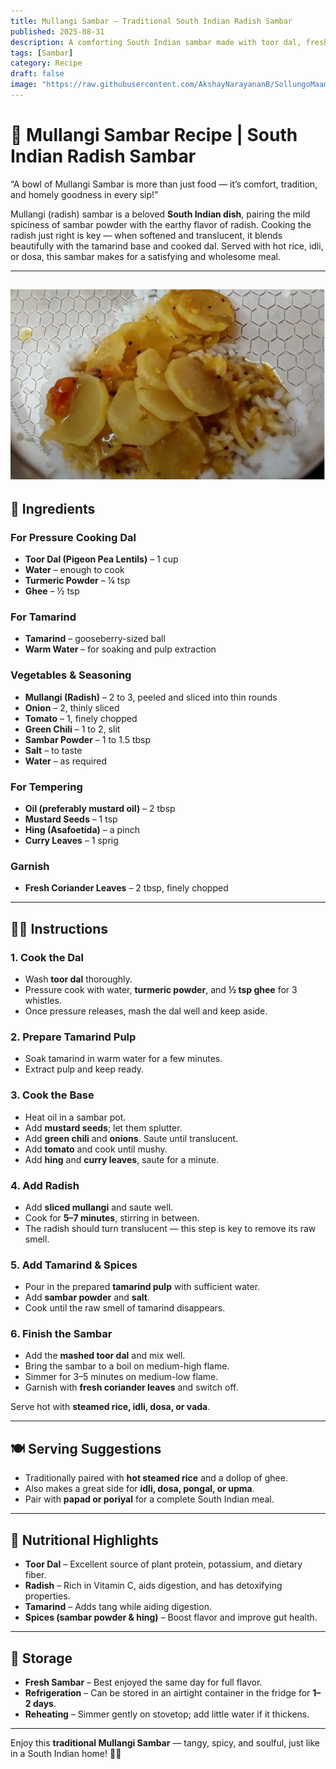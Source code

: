 ```yaml
---
title: Mullangi Sambar – Traditional South Indian Radish Sambar  
published: 2025-08-31  
description: A comforting South Indian sambar made with toor dal, fresh radish slices, tangy tamarind, and aromatic spices. A wholesome dish perfect with rice or idli/dosa!  
tags: [Sambar]  
category: Recipe  
draft: false  
image: "https://raw.githubusercontent.com/AkshayNarayananB/SollungoMaami/master/images/mullangisambar.png"  
---
```


# 🥄 Mullangi Sambar Recipe | South Indian Radish Sambar  

“A bowl of Mullangi Sambar is more than just food — it’s comfort, tradition, and homely goodness in every sip!”  

Mullangi (radish) sambar is a beloved **South Indian dish**, pairing the mild spiciness of sambar powder with the earthy flavor of radish. Cooking the radish just right is key — when softened and translucent, it blends beautifully with the tamarind base and cooked dal. Served with hot rice, idli, or dosa, this sambar makes for a satisfying and wholesome meal.  

---  
![Mullangi Sambar](https://raw.githubusercontent.com/AkshayNarayananB/SollungoMaami/master/images/mullangisambar.png)  
---

## 🛒 Ingredients  

### For Pressure Cooking Dal  
- **Toor Dal (Pigeon Pea Lentils)** – 1 cup  
- **Water** – enough to cook  
- **Turmeric Powder** – ¼ tsp  
- **Ghee** – ½ tsp  

### For Tamarind  
- **Tamarind** – gooseberry-sized ball  
- **Warm Water** – for soaking and pulp extraction  

### Vegetables & Seasoning  
- **Mullangi (Radish)** – 2 to 3, peeled and sliced into thin rounds  
- **Onion** – 2, thinly sliced  
- **Tomato** – 1, finely chopped  
- **Green Chili** – 1 to 2, slit  
- **Sambar Powder** – 1 to 1.5 tbsp  
- **Salt** – to taste  
- **Water** – as required  

### For Tempering  
- **Oil (preferably mustard oil)** – 2 tbsp  
- **Mustard Seeds** – 1 tsp  
- **Hing (Asafoetida)** – a pinch  
- **Curry Leaves** – 1 sprig  

### Garnish  
- **Fresh Coriander Leaves** – 2 tbsp, finely chopped  

---

## 👩‍🍳 Instructions  

### 1. Cook the Dal  
- Wash **toor dal** thoroughly.  
- Pressure cook with water, **turmeric powder**, and **½ tsp ghee** for 3 whistles.  
- Once pressure releases, mash the dal well and keep aside.  

### 2. Prepare Tamarind Pulp  
- Soak tamarind in warm water for a few minutes.  
- Extract pulp and keep ready.  

### 3. Cook the Base  
- Heat oil in a sambar pot.  
- Add **mustard seeds**; let them splutter.  
- Add **green chili** and **onions**. Saute until translucent.  
- Add **tomato** and cook until mushy.  
- Add **hing** and **curry leaves**, saute for a minute.  

### 4. Add Radish  
- Add **sliced mullangi** and saute well.  
- Cook for **5–7 minutes**, stirring in between.  
- The radish should turn translucent — this step is key to remove its raw smell.  

### 5. Add Tamarind & Spices  
- Pour in the prepared **tamarind pulp** with sufficient water.  
- Add **sambar powder** and **salt**.  
- Cook until the raw smell of tamarind disappears.  

### 6. Finish the Sambar  
- Add the **mashed toor dal** and mix well.  
- Bring the sambar to a boil on medium-high flame.  
- Simmer for 3–5 minutes on medium-low flame.  
- Garnish with **fresh coriander leaves** and switch off.  

Serve hot with **steamed rice, idli, dosa, or vada**.  

---

## 🍽️ Serving Suggestions  

- Traditionally paired with **hot steamed rice** and a dollop of ghee.  
- Also makes a great side for **idli, dosa, pongal, or upma**.  
- Pair with **papad or poriyal** for a complete South Indian meal.  

---

## 🥗 Nutritional Highlights  

- **Toor Dal** – Excellent source of plant protein, potassium, and dietary fiber.  
- **Radish** – Rich in Vitamin C, aids digestion, and has detoxifying properties.  
- **Tamarind** – Adds tang while aiding digestion.  
- **Spices (sambar powder & hing)** – Boost flavor and improve gut health.  

---

## 🧊 Storage  

- **Fresh Sambar** – Best enjoyed the same day for full flavor.  
- **Refrigeration** – Can be stored in an airtight container in the fridge for **1–2 days**.  
- **Reheating** – Simmer gently on stovetop; add little water if it thickens.  

---

Enjoy this **traditional Mullangi Sambar** — tangy, spicy, and soulful, just like in a South Indian home! 🥄✨  
